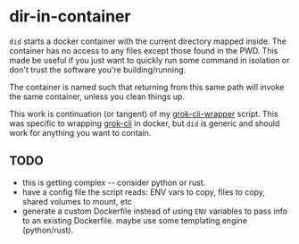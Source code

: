 # dir-in-container

`did` starts a docker container with the current directory mapped inside.
The container has no access to any files except those found in the PWD.
This made be useful if you just want to quickly run some command in
isolation or don't trust the software you're building/running.

The container is named such that returning from this same path will
invoke the same container, unless you clean things up.

This work is continuation (or tangent) of my [grok-cli-wrapper](https://github.com/bartman/grok-cli-wrapper)
script.  This was specific to wrapping [grok-cli](https://github.com/superagent-ai/grok-cli/) in docker,
but `did` is generic and should work for anything you want to contain.

## TODO

- this is getting complex -- consider python or rust.
- have a config file the script reads: ENV vars to copy, files to copy, shared volumes to mount, etc
- generate a custom Dockerfile instead of using `ENV` variables to pass info to an existing Dockerfile.
  maybe use some templating engine (python/rust).
